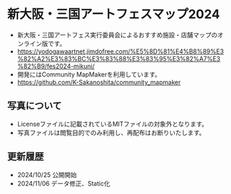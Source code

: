 # 新大阪・三国アートフェスマップ2024
* 新大阪・三国アートフェス実行委員会によるおすすめ施設・店舗マップのオンライン版です。
* https://yodogawaartnet.jimdofree.com/%E5%8D%81%E4%B8%89%E3%82%A2%E3%83%BC%E3%83%88%E3%83%95%E3%82%A7%E3%82%B9/fes2024-mikuni/
* 開発にはCommunity MapMakerを利用しています。
* https://github.com/K-Sakanoshita/community_mapmaker
 
## 写真について
* Licenseファイルに記載されているMITファイルの対象外となります。
* 写真ファイルは閲覧目的でのみ利用し、再配布はお断りいたします。

## 更新履歴
* 2024/10/25 公開開始
* 2024/11/06 データ修正、Static化
